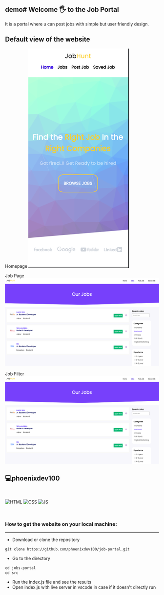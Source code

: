 ## demo# Welcome 🖐 to the Job Portal

It is a portal where u can post jobs with simple but user friendly design.

## Default view of the website

Homepage
![homepage](/homepage.png)

Job Page
![jobpage](/jobpage.png)

Job Filter
![jobfilter](/jobfilter.png)

## 💻phoenixdev100

<br>

![HTML](https://img.shields.io/badge/html5%20-%23E34F26.svg?&style=for-the-badge&logo=html5&logoColor=white)
![CSS](https://img.shields.io/badge/css3%20-%231572B6.svg?&style=for-the-badge&logo=css3&logoColor=white)
![JS](https://img.shields.io/badge/javascript%20-%23323330.svg?&style=for-the-badge&logo=javascript&logoColor=%23F7DF1E)

<br>

### How to get the website on your local machine:

---

- Download or clone the repository

```
git clone https://github.com/phoenixdev100/job-portal.git
```

- Go to the directory

```
cd jobs-portal
cd src
```

- Run the index.js file and see the results
- Open index.js with live server in vscode in case if it doesn't directly run
  <br>
